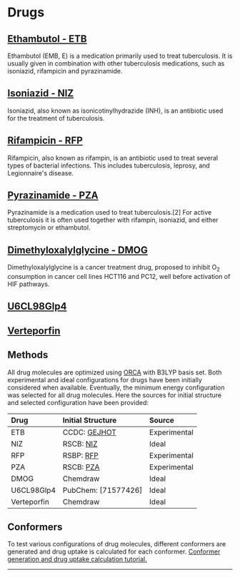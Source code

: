 # Drugs

## [Ethambutol - ETB][ethambutol-wiki]
Ethambutol (EMB, E) is a medication primarily used to treat tuberculosis. It is usually given in combination with other tuberculosis medications, such as isoniazid, rifampicin and pyrazinamide.

## [Isoniazid - NIZ][isoniazid-wiki]
Isoniazid, also known as isonicotinylhydrazide (INH), is an antibiotic used for the treatment of tuberculosis.

## [Rifampicin - RFP][rifampicin-wiki]
Rifampicin, also known as rifampin, is an antibiotic used to treat several types of bacterial infections. This includes tuberculosis, leprosy, and Legionnaire's disease.

## [Pyrazinamide - PZA][pyrazinamide-wiki]
Pyrazinamide is a medication used to treat tuberculosis.[2] For active tuberculosis it is often used together with rifampin, isoniazid, and either streptomycin or ethambutol.

## [Dimethyloxalylglycine - DMOG][dmog-pubchem]
Dimethyloxalylglycine is a cancer treatment drug, proposed to inhibit O<sub>2</sub> consumption in cancer cell lines HCT116 and PC12, well before activation of HIF pathways.

## [U6CL98Glp4](https://pubchem.ncbi.nlm.nih.gov/compound/cb-839#section=3D-Conformer)

## [Verteporfin](https://en.wikipedia.org/wiki/Verteporfin)

## Methods

All drug molecules are optimized using [ORCA][orca] with B3LYP basis set. Both experimental and ideal configurations for drugs have been initially considered when available. Eventually, the minimum energy configuration was selected for all drug molecules. Here the sources for initial structure and selected configuration have been provided:

|Drug       |Initial Structure     |Source      |
|:----------|:---------------------|:-----------|
|ETB        |CCDC: [GEJHOT]        |Experimental|
|NIZ        |RSCB: [NIZ]           |Ideal       |
|RFP        |RSBP: [RFP]           |Experimental|
|PZA        |RSCB: [PZA]           |Experimental|
|DMOG       |Chemdraw              |Ideal       |
|U6CL98Glp4 |PubChem: [71577426]   |Ideal       |
|Verteporfin|Chemdraw              |Ideal       |

## Conformers

To test various configurations of drug molecules, different conformers are generated and drug uptake is calculated for each conformer.
[Conformer generation and drug uptake calculation tutorial.](https://kbsezginel.github.io/research/conformers-bokeh/)

------------------------------------------------------------------------
[ethambutol-wiki]: https://en.wikipedia.org/wiki/Ethambutol
[isoniazid-wiki]: https://en.wikipedia.org/wiki/Isoniazid
[rifampicin-wiki]: https://en.wikipedia.org/wiki/Rifampicin
[pyrazinamide-wiki]: https://en.wikipedia.org/wiki/Pyrazinamide
[dmog-pubchem]: https://pubchem.ncbi.nlm.nih.gov/substance/329798774
[orca]: https://orcaforum.cec.mpg.de/
[GEJHOT]: https://www.ccdc.cam.ac.uk/structures/Search?Ccdcid=gejhot
[NIZ]: https://www4.rcsb.org/ligand/NIZ
[PZA]: https://www4.rcsb.org/ligand/PZA
[RFP]: https://www4.rcsb.org/ligand/RFP
[21106402]: http://www.chemspider.com/Chemical-Structure.21106402.html
[Verteporfin-71577426]: https://pubchem.ncbi.nlm.nih.gov/compound/cb-839#section=3D-Conformer
